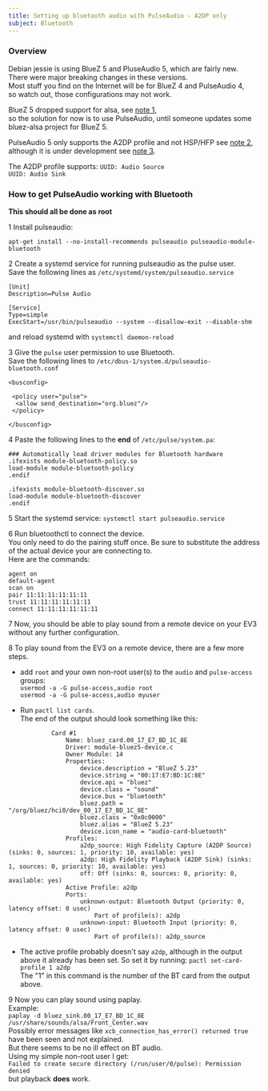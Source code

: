 ```yaml
---
title: Setting up bluetooth audio with PulseAudio - A2DP only
subject: Bluetooth
---
```


### Overview
  Debian jessie is using BlueZ 5 and PluseAudio 5, which are fairly new.  
  There were major breaking changes in these versions.  
  Most stuff you find on the Internet will be for BlueZ 4 and PulseAudio 4,  
  so watch out, those configurations may not work.  
  
  BlueZ 5 dropped support for alsa, see [note 1],  
  so the solution for now is to use PulseAudio, until someone updates some bluez-alsa project for BlueZ 5.  
  
  PulseAudio 5 only supports the A2DP profile and not HSP/HFP see [note 2],  
  although it is under development see [note 3].  
  
  The A2DP profile supports:
  `UUID: Audio Source`  
  `UUID: Audio Sink`  

### How to get PulseAudio working with Bluetooth 
  **This should all be done as root**  
  
1 Install pulseaudio:  

`apt-get install --no-install-recommends pulseaudio pulseaudio-module-bluetooth`

2 Create a systemd service for running pulseaudio as the pulse user.  
  Save the following lines as `/etc/systemd/system/pulseaudio.service`  
```  
[Unit]  
Description=Pulse Audio  
  
[Service]  
Type=simple  
ExecStart=/usr/bin/pulseaudio --system --disallow-exit --disable-shm  
```
  and reload systemd with `systemctl daemon-reload`
  
3 Give the `pulse` user permission to use Bluetooth.  
  Save the following lines to `/etc/dbus-1/system.d/pulseaudio-bluetooth.conf`  
```
<busconfig>
  
 <policy user="pulse">  
  <allow send_destination="org.bluez"/>  
 </policy>  
 
</busconfig>  
```
  

4 Paste the following lines to the **end** of `/etc/pulse/system.pa`:  
```
### Automatically load driver modules for Bluetooth hardware  
.ifexists module-bluetooth-policy.so  
load-module module-bluetooth-policy  
.endif  
 
.ifexists module-bluetooth-discover.so  
load-module module-bluetooth-discover  
.endif  
```

5 Start the systemd service: `systemctl start pulseaudio.service`

6 Run bluetoothctl to connect the device.  
  You only need to do the pairing stuff once. 
  Be sure to substitute the address of the actual device your are connecting to.  
  Here are the commands:
```  
agent on  
default-agent  
scan on  
pair 11:11:11:11:11:11  
trust 11:11:11:11:11:11  
connect 11:11:11:11:11:11  
```  
7 Now, you should be able to play sound from a remote device on your EV3 without any further configuration.
 
8 To play sound from the EV3 on a remote device, there are a few more steps.  
  * add `root` and your own non-root user(s) to the `audio` and `pulse-access` groups:  
      `usermod -a -G pulse-access,audio root`  
      `usermod -a -G pulse-access,audio myuser`  

  * Run `pactl list cards`.  
    The end of the output should look something like this:  
```  
            Card #1  
                Name: bluez_card.00_17_E7_BD_1C_8E  
                Driver: module-bluez5-device.c  
                Owner Module: 14  
                Properties:  
                    device.description = "BlueZ 5.23"  
                    device.string = "00:17:E7:BD:1C:8E"  
                    device.api = "bluez"  
                    device.class = "sound"  
                    device.bus = "bluetooth"  
                    bluez.path = "/org/bluez/hci0/dev_00_17_E7_BD_1C_8E"  
                    bluez.class = "0x0c0000"  
                    bluez.alias = "BlueZ 5.23"  
                    device.icon_name = "audio-card-bluetooth"  
                Profiles:  
                    a2dp_source: High Fidelity Capture (A2DP Source) (sinks: 0, sources: 1, priority: 10, available: yes)  
                    a2dp: High Fidelity Playback (A2DP Sink) (sinks: 1, sources: 0, priority: 10, available: yes)  
                    off: Off (sinks: 0, sources: 0, priority: 0, available: yes)  
                Active Profile: a2dp  
                Ports:  
                    unknown-output: Bluetooth Output (priority: 0, latency offset: 0 usec)  
                        Part of profile(s): a2dp  
                    unknown-input: Bluetooth Input (priority: 0, latency offset: 0 usec)  
                        Part of profile(s): a2dp_source  
```  

  * The active profile probably doesn't say `a2dp`, although in the output above it already has been set.
    So set it by running:
    `pactl set-card-profile 1 a2dp`  
    The "1" in this command is the number of the BT card from the output above.  
  
  9 Now you can play sound using paplay.  
  Example:  
  `paplay -d bluez_sink.00_17_E7_BD_1C_8E /usr/share/sounds/alsa/Front_Center.wav`  
  Possibly error messages like `xcb_connection_has_error() returned true` have been seen and not explained.  
  But there seems to be no ill effect on BT audio.  
  Using my simple non-root user I get:  
      `Failed to create secure directory (/run/user/0/pulse): Permission denied`  
      but playback **does** work.  





[note 1]: http://git.kernel.org/cgit/bluetooth/bluez.git/commit/?id=4ff9b99292eca193dc0c149722328cb0b1ab0818
[note 2]: http://www.freedesktop.org/wiki/Software/PulseAudio/Notes/5.0/
[note 3]: http://cgit.freedesktop.org/pulseaudio/pulseaudio/commit/?id=1f0de01bfc85f92785fcd2f0e863e471af7e6ace

